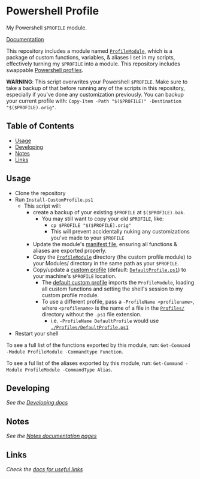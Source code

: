 # Powershell Profile  <!-- omit in toc -->

My Powershell `$PROFILE` module.

[Documentation](./docs/)

This repository includes a module named [`ProfileModule`](./ProfileModule/), which is a package of custom functions, variables, & aliases I set in my scripts, effectively turning my `$PROFILE` into a module. This repository includes swappable [Powershell profiles](./Profiles/).

**WARNING**: This script overwrites your Powershell `$PROFILE`. Make sure to take a backup of that before running any of the scripts in this repository, especially if you've done any customization previously. You can backup your current profile with: `Copy-Item -Path "$($PROFILE)" -Destination "$($PROFILE).orig"`.

## Table of Contents <!-- omit in toc -->

- [Usage](#usage)
- [Developing](#developing)
- [Notes](#notes)
- [Links](#links)

## Usage

- Clone the repository
- Run `Install-CustomProfile.ps1`
  - This script will:
    - create a backup of your existing `$PROFILE` at `$($PROFILE).bak`.
      - You may still want to copy your old `$PROFILE`, like:
        - `cp $PROFILE "$($PROFILE).orig"`
        - This will prevent accidentally nuking any customizations you've made to your `$PROFILE`
    - Update the module's [manifest file](./ProfileModule/ProfileModule.psd1), ensuring all functions & aliases are exported properly.
    - Copy the [`ProfileModule`](./ProfileModule/) directory (the custom profile module) to your Modules/ directory in the same path as your `$PROFILE`.
    - Copy/update a [custom profile](./Profiles/) (default: [`DefaultProfile.ps1`](./Profiles/DefaultProfile.ps1)) to your machine's `$PROFILE` location.
      - The [default custom profile](./Profiles/DefaultProfile.ps1) imports the `ProfileModule`, loading all custom functions and setting the shell's session to my custom profile module.
      - To use a different profile, pass a `-ProfileName <profilename>`, where `<profilename>` is the name of a file in the [`Profiles/`](./Profiles/) directory without the `.ps1` file extension.
        - i.e. `-ProfileName DefaultProfile` would use [`./Profiles/DefaultProfile.ps1`](./Profiles/DefaultProfile.ps1)
- Restart your shell

To see a full list of the functions exported by this module, run: `Get-Command -Module ProfileModule -Commandtype Function`.

To see a ful list of the aliases exported by this module, run: `Get-Command -Module ProfileModule -CommandType Alias`.

## Developing

*See the [Developing docs](./docs/Developing.md)*

## Notes

*See the [Notes documentation pages](./docs/Notes.md)*

## Links

*Check the [docs for useful links](./docs/Useful-Links.md)*
